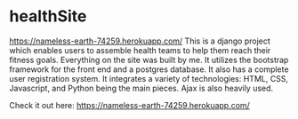 # healthSite
https://nameless-earth-74259.herokuapp.com/
This is a django project which enables users to assemble health teams to help them reach their fitness goals.
Everything on the site was built by me.
It utilizes the bootstrap framework for the front end and a postgres database. It also has a complete user registration system.
It integrates a variety of technologies: HTML, CSS, Javascript, and Python being the main pieces. Ajax is also heavily used.

Check it out here:
https://nameless-earth-74259.herokuapp.com/
